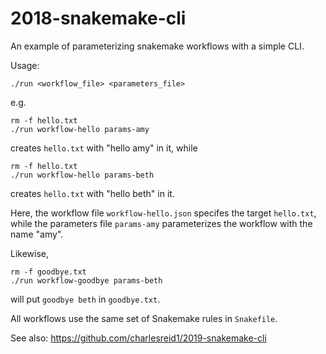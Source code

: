 # 2018-snakemake-cli

An example of parameterizing snakemake workflows with a simple CLI.

Usage:
```
./run <workflow_file> <parameters_file>
```

e.g.

```
rm -f hello.txt
./run workflow-hello params-amy
```
creates `hello.txt` with "hello amy" in it, while

```
rm -f hello.txt
./run workflow-hello params-beth
```
creates `hello.txt` with "hello beth" in it.

Here, the workflow file `workflow-hello.json` specifes the target
`hello.txt`, while the parameters file `params-amy` parameterizes
the workflow with the name "amy".

Likewise,

```
rm -f goodbye.txt
./run workflow-goodbye params-beth
```

will put `goodbye beth` in `goodbye.txt`.

All workflows use the same set of Snakemake rules in `Snakefile`.

See also: https://github.com/charlesreid1/2019-snakemake-cli
